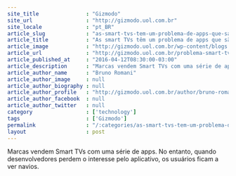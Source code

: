 ```yaml
---
site_title               : "Gizmodo"
site_url                 : "http://gizmodo.uol.com.br"
site_locale              : "pt_BR"
article_slug             : "as-smart-tvs-tem-um-problema-de-apps-que-sao-descontinuados"
article_title            : "As smart TVs têm um problema de apps que são descontinuados"
article_image            : "http://gizmodo.uol.com.br/wp-content/blogs.dir/8/files/2016/04/tvsamsung-ces2016.jpg"
article_url              : "http://gizmodo.uol.com.br/problema-smart-tvs-apps/"
article_published_at     : "2016-04-12T08:30:00-03:00"
article_description      : "Marcas vendem Smart TVs com uma série de apps. No entanto, quando desenvolvedores perdem o interesse pelo aplicativo, os usuários ficam a ver navios."
article_author_name      : "Bruno Romani"
article_author_image     : null
article_author_biography : null
article_author_profile   : "http://gizmodo.uol.com.br/author/bruno-romani/"
article_author_facebook  : null
article_author_twitter   : null
category                 : ['technology']
tags                     : ['Gizmodo']
permalink                : "/:categories/as-smart-tvs-tem-um-problema-de-apps-que-sao-descontinuados/"
layout                   : post
---
```


Marcas vendem Smart TVs com uma série de apps. No entanto, quando desenvolvedores perdem o interesse pelo aplicativo, os usuários ficam a ver navios.
